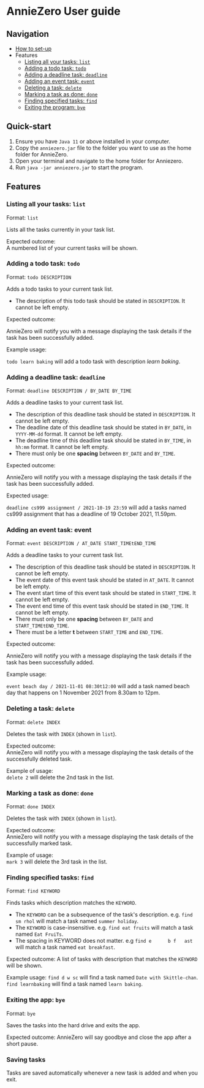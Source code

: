 # AnnieZero User guide

## Navigation

 - [How to set-up](#quick-start)
 - Features
	 - [Listing all your tasks: `list`](#listing-all-your-tasks-list)
	 - [Adding a todo task: `todo`](#adding-a-todo-task-todo)
	 - [Adding a deadline task: `deadline`](#adding-a-deadline-task-deadline)
	 - [Adding an event task: `event`](#adding-an-event-task-event)
	 - [Deleting a task: `delete`](#deleting-a-task-delete)
	 - [Marking a task as done: `done`](#marking-a-task-as-done-done)
	 - [Finding specified tasks: `find`](#finding-specified-tasks-find)
	 - [Exiting the program: `bye`](#Exiting-the-program-bye)


## Quick-start
1.  Ensure you have  `Java 11`  or above installed in your computer.
2.  Copy the  `anniezero.jar`  file to the folder you want to use as the home folder for AnnieZero.
3.  Open your terminal and navigate to the home folder for Anniezero.
4.  Run  `java -jar anniezero.jar`  to start the program.

## Features

### Listing all your tasks: `list`
Format: `list`

Lists all the tasks currently in your task list. 

Expected outcome:  
A numbered list of your current tasks will be shown.

### Adding a todo task: `todo`
Format: `todo DESCRIPTION`

Adds a todo tasks to your current task list.

- The description of this todo task should be stated in `DESCRIPTION`. It cannot be left empty.

Expected outcome:

AnnieZero will notify you with a message displaying the task details
if the task has been successfully added.

Example usage:

`todo learn baking` will add a todo task with description *learn baking*.

### Adding a deadline task: `deadline`
Format: `deadline DESCRIPTION / BY_DATE BY_TIME`

Adds a deadline tasks to your current task list.

- The description of this deadline task should be stated in
   `DESCRIPTION`. It cannot be left empty.
- The deadline date of this deadline task should be stated in
   `BY_DATE`, in `YYYY-MM-dd` format. It cannot be left empty.
- The deadline time of this deadline task should be stated in
   `BY_TIME`, in `hh:mm` format. It cannot be left empty.
- There must only be one **spacing** between `BY_DATE` and `BY_TIME`.

Expected outcome:

AnnieZero will notify you with a message displaying the task details
if the task has been successfully added.

Expected usage:

`deadline cs999 assignment / 2021-10-19 23:59` will add a tasks named cs999 assignment that has a deadline of 19 October 2021, 11.59pm.

### Adding an event task: event
Format: `event DESCRIPTION / AT_DATE START_TIMEtEND_TIME`

Adds a deadline tasks to your current task list.

- The description of this deadline task should be stated in
   `DESCRIPTION`. It cannot be left empty.
- The event date of this event task should be stated in
   `AT_DATE`. It cannot be left empty.
- The event start time of this event task should be stated in
   `START_TIME`. It cannot be left empty.
- The event end time of this event task should be stated in `END_TIME`. It cannot be left empty.
- There must only be one **spacing** between `BY_DATE` and `START_TIMEtEND_TIME`.
- There must be a letter **t** between `START_TIME` and `END_TIME`.

Expected outcome:

AnnieZero will notify you with a message displaying the task details
if the task has been successfully added.

Example usage:

`event beach day / 2021-11-01 08:30t12:00` will add a task named beach day that happens on 1 November 2021 from 8.30am to 12pm.

### Deleting a task: `delete`
Format: `delete INDEX`

Deletes the task with `INDEX` (shown in  `list`).

Expected outcome:  
AnnieZero will notify you with a message displaying the task details
of the successfully deleted task.

Example of usage:  
`delete 2`  will delete the 2nd task in the list.

### Marking a task as done: `done`
Format: `done INDEX`

Deletes the task with `INDEX` (shown in  `list`).

Expected outcome:  
AnnieZero will notify you with a message displaying the task details
of the successfully marked task.

Example of usage:  
`mark 3`  will delete the 3rd task in the list.

### Finding specified tasks: `find`
Format: `find KEYWORD`

Finds tasks which description matches the `KEYWORD`.

- The `KEYWORD` can be a subsequence of the task's description. e.g. `find sm rhol` will match a task named `summer holiday`.
- The `KEYWORD` is case-insensitive. e.g. `find eat fruits` will match a task named `Eat FruiTs`.
- The spacing in KEYWORD does not matter. e.g `find e      b f   ast` will match a task named `eat breakfast`.

Expected outcome:
A list of tasks with description that matches the `KEYWORD` will be shown.

Example usage:
`find d w sc` will find a task named `Date with Skittle-chan`.
`find learnbaking` will find a task named `learn baking`.

### Exiting the app: `bye`
Format: `bye`

Saves the tasks into the hard drive and exits the app.

Expected outcome:
AnnieZero will say goodbye and close the app after a short pause.

### Saving tasks

Tasks are saved automatically whenever a new task is added and when you exit.


